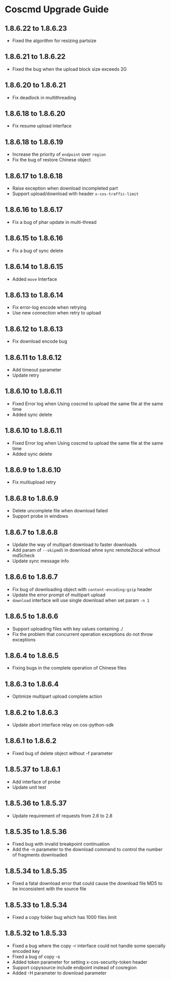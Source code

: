 Coscmd Upgrade Guide
====================
1.8.6.22 to 1.8.6.23
--------------------
- Fixed the algorithm for resizing partsize

1.8.6.21 to 1.8.6.22
--------------------
- Fixed the bug when the upload block size exceeds 2G

1.8.6.20 to 1.8.6.21
--------------------
- Fix deadlock in multithreading

1.8.6.18 to 1.8.6.20
--------------------
- Fix resume upload interface

1.8.6.18 to 1.8.6.19
--------------------
- Increase the priority of `endpoint` over `region`
- Fix the bug of restore Chinese object

1.8.6.17 to 1.8.6.18
--------------------
- Raise exception when download incompleted part
- Support upload/download with header `x-cos-traffic-limit`

1.8.6.16 to 1.8.6.17
--------------------
- Fix a bug of phar update in multi-thread

1.8.6.15 to 1.8.6.16
--------------------
- Fix a bug of sync delete

1.8.6.14 to 1.8.6.15
--------------------
- Added `move` Interface

1.8.6.13 to 1.8.6.14
--------------------
- Fix error-log encode when retrying
- Use new connection when retry to upload

1.8.6.12 to 1.8.6.13
--------------------
- Fix download encode bug

1.8.6.11 to 1.8.6.12
--------------------
- Add timeout parameter
- Update retry

1.8.6.10 to 1.8.6.11
--------------------
- Fixed Error log when Using coscmd to upload the same file at the same time
- Added sync delete

1.8.6.10 to 1.8.6.11
--------------------
- Fixed Error log when Using coscmd to upload the same file at the same time
- Added sync delete

1.8.6.9 to 1.8.6.10
--------------------
- Fix multiupload retry

1.8.6.8 to 1.8.6.9
--------------------
- Delete uncomplete file when download failed
- Support probe in windows

1.8.6.7 to 1.8.6.8
--------------------
- Update the way of multipart download to faster downloads 
- Add param of `--skipmd5` in download whne sync remote2local without md5check
- Update sync message info

1.8.6.6 to 1.8.6.7
--------------------
- Fix bug of downloading object with `content-encoding:gzip` header
- Update the error prompt of multipart upload
- `download` interface will use single download when set param `-n 1`

1.8.6.5 to 1.8.6.6
--------------------
- Support uploading files with key values containing ./
- Fix the problem that concurrent operation exceptions do not throw exceptions

1.8.6.4 to 1.8.6.5
--------------------
- Fixing bugs in the complete operation of Chinese files

1.8.6.3 to 1.8.6.4
--------------------
- Optimize multipart upload complete action

1.8.6.2 to 1.8.6.3
--------------------
- Update abort interface relay on cos-python-sdk

1.8.6.1 to 1.8.6.2
--------------------
- Fixed bug of delete object without -f parameter

1.8.5.37 to 1.8.6.1
--------------------
- Add interface of probe
- Update unit test

1.8.5.36 to 1.8.5.37
--------------------
- Update requirement of requests from 2.6 to 2.8 

1.8.5.35 to 1.8.5.36
--------------------
- Fixed bug with invalid breakpoint continuation
- Add the -n parameter to the download command to control the number of fragments downloaded

1.8.5.34 to 1.8.5.35
--------------------
- Fixed a fatal download error that could cause the download file MD5 to be inconsistent with the source file 

1.8.5.33 to 1.8.5.34
--------------------
- Fixed a copy folder bug which has 1000 files limit

1.8.5.32 to 1.8.5.33
--------------------

- Fixed a bug where the copy -r interface could not handle some specially encoded key
- Fixed a bug of copy -s
- Added token parameter for setting x-cos-security-token header
- Support copysource include endpoint instead of cosregion
- Added -H parameter to download parameter


